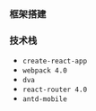 ### 框架搭建


### 技术栈

- `create-react-app`
- `webpack 4.0`
- `dva`
- `react-router 4.0`
- `antd-mobile`







